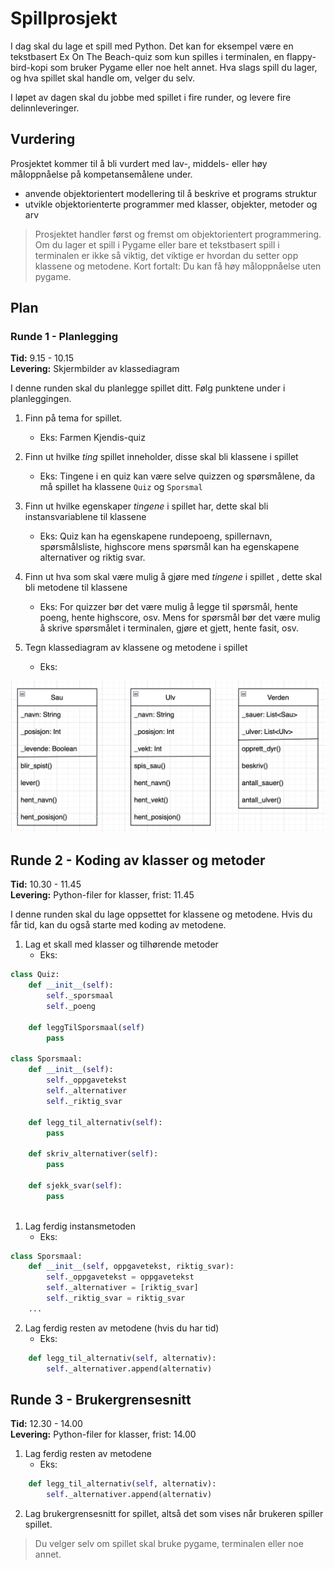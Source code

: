 # Spillprosjekt

I dag skal du lage et spill med Python.
Det kan for eksempel være en tekstbasert Ex On The Beach-quiz som kun spilles i terminalen, en flappy-bird-kopi som bruker Pygame eller noe helt annet.
Hva slags spill du lager, og hva spillet skal handle om, velger du selv.

I løpet av dagen skal du jobbe med spillet i fire runder, og levere fire delinnleveringer.

## Vurdering

Prosjektet kommer til å bli vurdert med lav-, middels- eller høy måloppnåelse på kompetansemålene under.

- anvende objektorientert modellering til å beskrive et programs struktur
- utvikle objektorienterte programmer med klasser, objekter, metoder og arv

> Prosjektet handler først og fremst om objektorientert programmering.
> Om du lager et spill i Pygame eller bare et tekstbasert spill i terminalen er ikke så viktig, det viktige er hvordan du setter opp klassene og metodene.
> Kort fortalt: Du kan få høy måloppnåelse uten pygame.

## Plan

### Runde 1 - Planlegging

**Tid:** 9.15 - 10.15  
**Levering:** Skjermbilder av klassediagram

I denne runden skal du planlegge spillet ditt.
Følg punktene under i planleggingen.

1. Finn på tema for spillet.
    - Eks: Farmen Kjendis-quiz

2. Finn ut hvilke *ting* spillet inneholder, disse skal bli klassene i spillet
    - Eks: Tingene i en quiz kan være selve quizzen og spørsmålene, da må spillet ha klassene `Quiz` og `Sporsmal`

3. Finn ut hvilke egenskaper *tingene* i spillet har, dette skal bli instansvariablene til klassene
    - Eks: Quiz kan ha egenskapene rundepoeng, spillernavn, spørsmålsliste, highscore mens spørsmål kan ha egenskapene alternativer og riktig svar.

4. Finn ut hva som skal være mulig å gjøre med *tingene* i spillet , dette skal bli metodene til klassene
    - Eks: For quizzer bør det være mulig å legge til spørsmål, hente poeng, hente highscore, osv. Mens for spørsmål bør det være mulig å skrive spørsmålet i terminalen, gjøre et gjett, hente fasit, osv.


5. Tegn klassediagram av klassene og metodene i spillet
    - Eks: 

![](klassediagram.png)


## Runde 2 - Koding av klasser og metoder

**Tid:** 10.30 - 11.45   
**Levering:** Python-filer for klasser, frist: 11.45 

I denne runden skal du lage oppsettet for klassene og metodene. 
Hvis du får tid, kan du også starte med koding av metodene.

1. Lag et skall med klasser og tilhørende metoder
    - Eks:

```python
class Quiz:
    def __init__(self):
        self._sporsmaal
        self._poeng
    
    def leggTilSporsmaal(self)
        pass

class Sporsmaal:
    def __init__(self):
        self._oppgavetekst
        self._alternativer
        self._riktig_svar

    def legg_til_alternativ(self):
        pass

    def skriv_alternativer(self):
        pass

    def sjekk_svar(self):
        pass
    
```

1. Lag ferdig instansmetoden 
   - Eks: 

```python
class Sporsmaal:
    def __init__(self, oppgavetekst, riktig_svar):
        self._oppgavetekst = oppgavetekst
        self._alternativer = [riktig_svar]
        self._riktig_svar = riktig_svar
    ...
```

2. Lag ferdig resten av metodene (hvis du har tid)
    - Eks:

```python
    def legg_til_alternativ(self, alternativ):
        self._alternativer.append(alternativ)
```

## Runde 3 - Brukergrensesnitt

**Tid:** 12.30 - 14.00  
**Levering:** Python-filer for klasser, frist: 14.00 

1. Lag ferdig resten av metodene
   - Eks:

```python
    def legg_til_alternativ(self, alternativ):
        self._alternativer.append(alternativ)
```

2. Lag brukergrensesnitt for spillet, altså det som vises når brukeren spiller spillet. 

> Du velger selv om spillet skal bruke pygame, terminalen eller noe annet.


